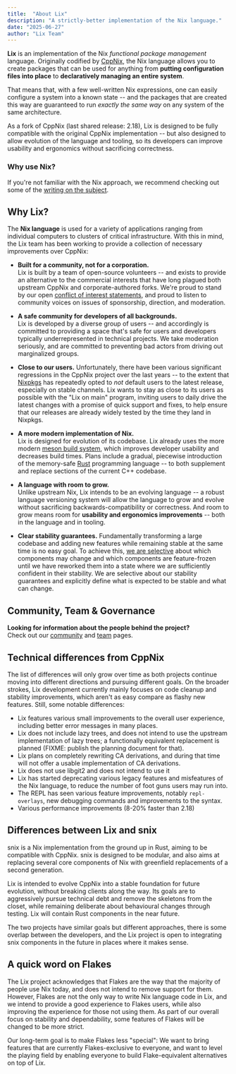 ```yaml
---
title:  "About Lix"
description: "A strictly-better implementation of the Nix language."
date: "2025-06-27"
author: "Lix Team"
---
```


**Lix** is an implementation of the Nix _functional package management_ language. Originally
codified by [CppNix](https://github.com/NixOS/nix/), the Nix language allows you to create
packages that can be used for anything from **putting configuration files into place** to 
**declaratively managing an entire system**. 

That means that, with a few well-written Nix expressions, one 
can easily configure a system into a known state -- and the packages that are created this
way are guaranteed to run _exactly the same way_ on any system of the same architecture.

As a fork of CppNix (last shared release: 2.18), Lix is designed to be fully compatible with the original CppNix
implementation -- but also designed to allow evolution of the language and tooling, so
its developers can improve usability and ergonomics without sacrificing correctness.

### Why use Nix?

If you're not familiar with the Nix approach, we recommend checking out some of the 
[writing on the subject](https://nixos.org/guides/nix-pills/01-why-you-should-give-it-a-try.html).


## Why Lix?

The **Nix language** is used for a variety of applications ranging from individual computers
to clusters of critical infrastructure. With this in mind, the Lix team has been working to
provide a collection of necessary improvements over CppNix:

- **Built for a community, not for a corporation.**  
  Lix is built by a team of open-source volunteers -- and exists to provide an alternative to the
  commercial interests that have long plagued both upstream CppNix and corporate-authored forks.
  We're proud to stand by our open [conflict of interest statements](/team#conflict-of-interest-statements),
  and proud to listen to community voices on issues of sponsorship, direction, and moderation.

- **A safe community for developers of all backgrounds.**  
  Lix is developed by a diverse group of users -- and accordingly is committed to providing a
  space that's safe for users and developers typically underrepresented in technical projects.
  We take moderation seriously, and are committed to preventing bad actors from driving out 
  marginalized groups.

- **Close to our users.**
  Unfortunately, there have been various significant regressions in the CppNix project over the last years --
  to the extent that [Nixpkgs](https://github.com/nixos/nixpkgs) has repeatedly opted to *not* default users to the latest release, especially on stable channels.
  Lix wants to stay as close to its users as possible with the "Lix on main" program, inviting users to daily drive the latest changes with a promise of quick support and fixes, to help ensure that our releases are already widely tested by the time they land in Nixpkgs.

- **A more modern implementation of Nix.**  
  Lix is designed for evolution of its codebase. Lix already uses the more modern 
  [meson build system](https://mesonbuild.com/), which improves developer usability and decreases build times. 
  Plans include a gradual, piecewise introduction of the memory-safe [Rust](https://www.rust-lang.org/)
  programming language -- to both supplement and replace sections of the current C++ codebase. 

- **A language with room to grow.**  
  Unlike upstream Nix, Lix intends to be an evolving language -- a robust language versioning
  system will allow the language to grow and evolve without sacrificing backwards-compatibility or correctness.
  And room to grow means room for **usability and ergonomics improvements** -- both in the language and in
  tooling.

- **Clear stability guarantees.**
  Fundamentally transforming a large codebase and adding new features while remaining stable at the same time is no easy goal.
  To achieve this, [we are selective](https://wiki.lix.systems/link/9#bkmrk-freezes) about which components may change and which components are feature-frozen until we have reworked them into a state where we are sufficiently confident in their stability.
  We are selective about our stability guarantees and explicitly define what is expected to be stable and what can change.

## Community, Team & Governance

**Looking for information about the people behind the project?**  
Check out our [community](/community) and [team](/team) pages.

## Technical differences from CppNix

The list of differences will only grow over time as both projects continue moving into different directions and pursuing different goals.
On the broader strokes, Lix development currently mainly focuses on code cleanup and stability improvements, which aren't as easy compare as flashy new features.
Still, some notable differences:

- Lix features various small improvements to the overall user experience, including better error messages in many places.
- Lix does not include lazy trees, and does not intend to use the upstream implementation of lazy trees; a functionally equivalent replacement is planned (FIXME: publish the planning document for that).
- Lix plans on completely rewriting CA derivations, and during that time will not offer a usable implementation of CA derivations.
- Lix does not use libgit2 and does not intend to use it
- Lix has started deprecating various legacy features and misfeatures of the Nix language, to reduce the number of foot guns users may run into.
- The REPL has seen various feature improvements, notably `repl-overlays`, new debugging commands and improvements to the syntax.
- Various performance improvements (8-20% faster than 2.18)

## Differences between Lix and snix

snix is a Nix implementation from the ground up in Rust, aiming to be compatible with CppNix.
snix is designed to be modular, and also aims at replacing several core components of Nix with greenfield replacements of a second generation.

Lix is intended to evolve CppNix into a stable foundation for future evolution, without breaking clients along the way. Its goals are to aggressively pursue technical debt and remove the skeletons from the closet, while remaining deliberate about behavioural changes through testing. Lix will contain Rust components in the near future.

The two projects have similar goals but different approaches, there is some overlap between the developers, and the Lix project is open to integrating snix components in the future in places where it makes sense.

## A quick word on Flakes

The Lix project acknowledges that Flakes are the way that the majority of people use Nix today, and does not intend to remove support for them.
However, Flakes are not the only way to write Nix language code in Lix, and we intend to provide a good experience to Flakes users, while also improving the experience for those not using them.
As part of our overall focus on stability and dependability, some features of Flakes will be changed to be more strict.

Our long-term goal is to make Flakes less "special":
We want to bring features that are currently Flakes-exclusive to everyone, and want to level the playing field by enabling everyone to build Flake-equivalent alternatives on top of Lix.
